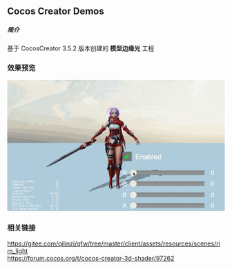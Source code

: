 ## Cocos Creator Demos

##### 简介
基于 CocosCreator 3.5.2 版本创建的 **模型边缘光** 工程

### 效果预览
![image](../../../gif/202206/2022062302.gif)

### 相关链接
https://gitee.com/qilinzi/qfw/tree/master/client/assets/resources/scenes/rim_light    
https://forum.cocos.org/t/cocos-creator-3d-shader/97262